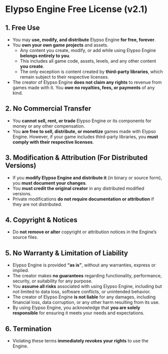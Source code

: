 # Elypso Engine Free License (v2.1)

## 1. Free Use
- You may **use, modify, and distribute** Elypso Engine **for free, forever**.
- You **own your own game projects** and assets.  
  - Any content you create, modify, or add while using Elypso Engine **belongs entirely to you**.  
  - This includes all game code, assets, levels, and any other content **you create**.  
  - The only exception is content created by **third-party libraries**, which remain subject to their respective licenses.  
- The creator of Elypso Engine **does not claim any rights** to revenue from games made with it. You **owe no royalties, fees, or payments** of any kind.

## 2. No Commercial Transfer
- You **cannot sell, rent, or trade** Elypso Engine or its components for money or any other compensation.
- You **are free to sell, distribute, or monetize** games made with Elypso Engine. However, if your game includes third-party libraries, you **must comply with their respective licenses**.

## 3. Modification & Attribution (For Distributed Versions)
- If you **modify Elypso Engine and distribute it** (in binary or source form), you **must document your changes**.
- You **must credit the original creator** in any distributed modified versions.
- Private modifications **do not require documentation or attribution** if they are not distributed.

## 4. Copyright & Notices
- Do **not remove or alter** copyright or attribution notices in the Engine’s source files.

## 5. No Warranty & Limitation of Liability
- Elypso Engine is provided **“as is”**, without any warranties, express or implied.
- The creator makes **no guarantees** regarding functionality, performance, security, or suitability for any purpose.
- You **assume all risks** associated with using Elypso Engine, including but not limited to data loss, software conflicts, or unintended behavior.
- The creator of Elypso Engine **is not liable** for any damages, including financial loss, data corruption, or any other harm resulting from its use.
- By using Elypso Engine, you acknowledge that **you are solely responsible** for ensuring it meets your needs and expectations.

## 6. Termination
- Violating these terms **immediately revokes your rights** to use the Engine.
